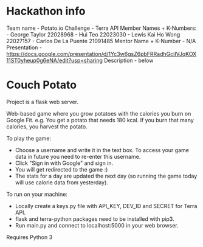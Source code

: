 # Hackathon info
Team name - Potato.io
Challenge - Terra API
Member Names + K-Numbers:
    - George Taylor 22028968
    - Hui Teo 22023030
    - Lewis Kai Ho Wong 22027157
    - Carlos De La Puente 21091485
Mentor Name + K-Number - N/A
Presentation - https://docs.google.com/presentation/d/1Yc3w6gsZ6pbFRRadhGciIVJqKOX11ST0yheup0g6eNA/edit?usp=sharing
Description - below

# Couch Potato
Project is a flask web server.

Web-based game where you grow potatoes with the calories you burn on Google Fit.
e.g. You get a potato that needs 180 kcal. If you burn that many calories, you harvest the potato.

To play the game:
 - Choose a username and write it in the text box. To access your game data in future you need to re-enter this username.
 - Click "Sign in with Google" and sign in.
 - You will get redirected to the game :)
 - The stats for a day are updated the next day (so running the game today will use calorie data from yesterday).

To run on your machine:
 - Locally create a keys.py file with API_KEY, DEV_ID and SECRET for Terra API.
 - flask and terra-python packages need to be installed with pip3.
 - Run main.py and connect to localhost:5000 in your web browser.

Requires Python 3